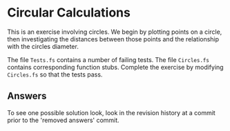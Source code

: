 Circular Calculations
=====================

This is an exercise involving circles. We begin by plotting points on a circle, then investigating the distances between those points and the relationship with the circles diameter.

The file `Tests.fs` contains a number of failing tests. The file `Circles.fs` contains corresponding function stubs. Complete the exercise by modifying `Circles.fs` so that the tests pass. 

Answers
-------

To see one possible solution look, look in the revision history at a commit prior to the 'removed answers' commit.